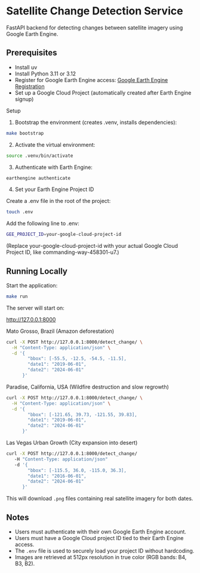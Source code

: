 # Satellite Change Detection Service
FastAPI backend for detecting changes between satellite imagery using Google Earth Engine.

## Prerequisites
- Install uv
- Install Python 3.11 or 3.12
- Register for Google Earth Engine access: [Google Earth Engine Registration](https://signup.earthengine.google.com/)
- Set up a Google Cloud Project (automatically created after Earth Engine signup)

Setup
1. Bootstrap the environment (creates .venv, installs dependencies):
```bash
make bootstrap
```

2. Activate the virtual environment:
```bash
source .venv/bin/activate
```

3. Authenticate with Earth Engine:
```bash
earthengine authenticate
```

4. Set your Earth Engine Project ID

Create a .env file in the root of the project:
```bash
touch .env
```

Add the following line to .env:
```bash
GEE_PROJECT_ID=your-google-cloud-project-id
```

(Replace your-google-cloud-project-id with your actual Google Cloud Project ID, like commanding-way-458301-u7.)

## Running Locally
Start the application:
```bash
make run
```

The server will start on:

http://127.0.0.1:8000

Mato Grosso, Brazil (Amazon deforestation)
```bash
curl -X POST http://127.0.0.1:8000/detect_change/ \
  -H "Content-Type: application/json" \
  -d '{
        "bbox": [-55.5, -12.5, -54.5, -11.5],
        "date1": "2019-06-01",
        "date2": "2024-06-01"
      }'
```

Paradise, California, USA (Wildfire destruction and slow regrowth)

```bash
curl -X POST http://127.0.0.1:8000/detect_change/ \
  -H "Content-Type: application/json" \
  -d '{
        "bbox": [-121.65, 39.73, -121.55, 39.83],
        "date1": "2019-06-01",
        "date2": "2024-06-01"
      }'
```

Las Vegas Urban Growth (City expansion into desert)

```bash
curl -X POST http://127.0.0.1:8000/detect_change/
   -H "Content-Type: application/json"
   -d '{
        "bbox": [-115.5, 36.0, -115.0, 36.3],
        "date1": "2016-06-01",
        "date2": "2024-06-01"
      }'
```

This will download ```.png``` files containing real satellite imagery for both dates.

## Notes
- Users must authenticate with their own Google Earth Engine account.
- Users must have a Google Cloud project ID tied to their Earth Engine access.
- The ```.env``` file is used to securely load your project ID without hardcoding.
- Images are retrieved at 512px resolution in true color (RGB bands: B4, B3, B2).
